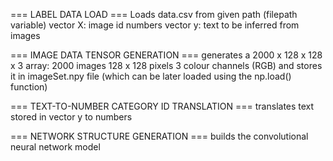 === LABEL DATA LOAD ===
Loads data.csv from given path (filepath variable)
vector X: image id numbers
vector y: text to be inferred from images

=== IMAGE DATA TENSOR GENERATION ===
generates a 2000 x 128 x 128 x 3 array:
  2000 images
  128 x 128 pixels
  3 colour channels (RGB)
and stores it in imageSet.npy file (which can be later loaded using the np.load() function)

=== TEXT-TO-NUMBER CATEGORY ID TRANSLATION ===
translates text stored in vector y to numbers

=== NETWORK STRUCTURE GENERATION ===
builds the convolutional neural network model
